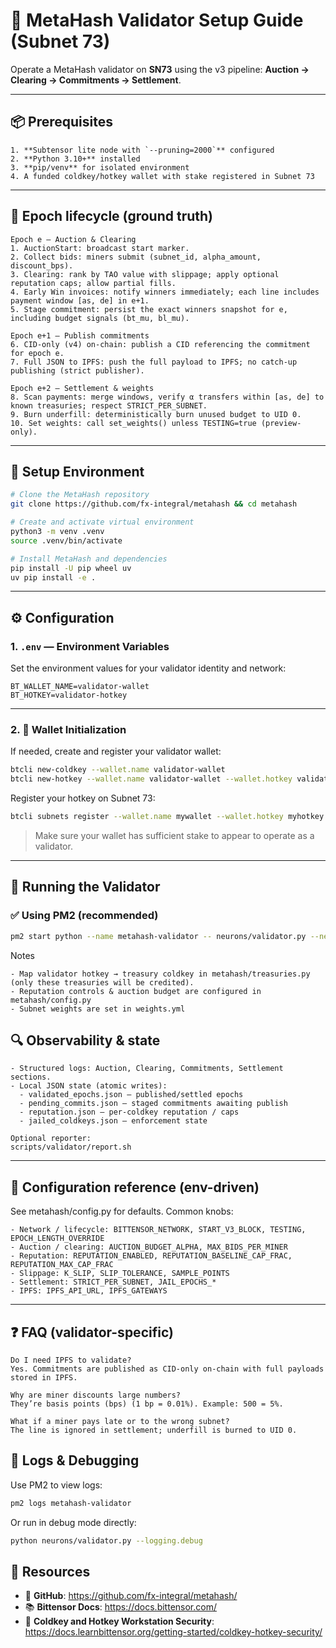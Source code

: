 # 🧪 MetaHash Validator Setup Guide (Subnet 73)

Operate a MetaHash validator on **SN73** using the v3 pipeline: **Auction → Clearing → Commitments → Settlement**.

---

## 📦 Prerequisites
```text
1. **Subtensor lite node with `--pruning=2000`** configured
2. **Python 3.10+** installed
3. **pip/venv** for isolated environment
4. A funded coldkey/hotkey wallet with stake registered in Subnet 73
```
---

## 🔁 Epoch lifecycle (ground truth)
```text
Epoch e — Auction & Clearing
1. AuctionStart: broadcast start marker.
2. Collect bids: miners submit (subnet_id, alpha_amount, discount_bps).
3. Clearing: rank by TAO value with slippage; apply optional reputation caps; allow partial fills.
4. Early Win invoices: notify winners immediately; each line includes payment window [as, de] in e+1.
5. Stage commitment: persist the exact winners snapshot for e, including budget signals (bt_mu, bl_mu).

Epoch e+1 — Publish commitments
6. CID-only (v4) on-chain: publish a CID referencing the commitment for epoch e.
7. Full JSON to IPFS: push the full payload to IPFS; no catch-up publishing (strict publisher).

Epoch e+2 — Settlement & weights
8. Scan payments: merge windows, verify α transfers within [as, de] to known treasuries; respect STRICT_PER_SUBNET.
9. Burn underfill: deterministically burn unused budget to UID 0.
10. Set weights: call set_weights() unless TESTING=true (preview-only).
```
---

## 🧪 Setup Environment

```bash
# Clone the MetaHash repository
git clone https://github.com/fx-integral/metahash && cd metahash

# Create and activate virtual environment
python3 -m venv .venv
source .venv/bin/activate

# Install MetaHash and dependencies
pip install -U pip wheel uv
uv pip install -e .
```

---

## ⚙️ Configuration

### 1. `.env` — Environment Variables

Set the environment values for your validator identity and network:

```dotenv
BT_WALLET_NAME=validator-wallet
BT_HOTKEY=validator-hotkey
```

---

### 2. 🧊 Wallet Initialization

If needed, create and register your validator wallet:

```bash
btcli new-coldkey --wallet.name validator-wallet
btcli new-hotkey --wallet.name validator-wallet --wallet.hotkey validator-hotkey
```

Register your hotkey on Subnet 73:

```bash
btcli subnets register --wallet.name mywallet --wallet.hotkey myhotkey --netuid 73
```

> Make sure your wallet has sufficient stake to appear to operate as a validator.

---

## 🚀 Running the Validator

### ✅ Using PM2 (recommended)

```bash
pm2 start python --name metahash-validator -- neurons/validator.py --netuid 73 --subtensor.network archive --wallet.name validator-wallet --wallet.hotkey validator-hotkey --neuron.axon_off --logging.debug
```
Notes
``` text
- Map validator hotkey → treasury coldkey in metahash/treasuries.py (only these treasuries will be credited).
- Reputation controls & auction budget are configured in metahash/config.py
- Subnet weights are set in weights.yml
```

## 🔍 Observability & state
``` text
- Structured logs: Auction, Clearing, Commitments, Settlement sections.
- Local JSON state (atomic writes):
  - validated_epochs.json — published/settled epochs
  - pending_commits.json — staged commitments awaiting publish
  - reputation.json — per-coldkey reputation / caps
  - jailed_coldkeys.json — enforcement state

Optional reporter:
scripts/validator/report.sh
```
---

## 🧰 Configuration reference (env-driven)

See metahash/config.py for defaults. Common knobs:
``` text
- Network / lifecycle: BITTENSOR_NETWORK, START_V3_BLOCK, TESTING, EPOCH_LENGTH_OVERRIDE
- Auction / clearing: AUCTION_BUDGET_ALPHA, MAX_BIDS_PER_MINER
- Reputation: REPUTATION_ENABLED, REPUTATION_BASELINE_CAP_FRAC, REPUTATION_MAX_CAP_FRAC
- Slippage: K_SLIP, SLIP_TOLERANCE, SAMPLE_POINTS
- Settlement: STRICT_PER_SUBNET, JAIL_EPOCHS_*
- IPFS: IPFS_API_URL, IPFS_GATEWAYS
```
---

## ❓ FAQ (validator-specific)
``` text 
Do I need IPFS to validate?
Yes. Commitments are published as CID-only on-chain with full payloads stored in IPFS.

Why are miner discounts large numbers?
They’re basis points (bps) (1 bp = 0.01%). Example: 500 = 5%.

What if a miner pays late or to the wrong subnet?
The line is ignored in settlement; underfill is burned to UID 0.
```

## 📓 Logs & Debugging

Use PM2 to view logs:

```bash
pm2 logs metahash-validator
```

Or run in debug mode directly:

```bash
python neurons/validator.py --logging.debug
```

## 🔗 Resources

- 📁 **GitHub**: https://github.com/fx-integral/metahash/
- 📚 **Bittensor Docs**: https://docs.bittensor.com/
- 🔐 **Coldkey and Hotkey Workstation Security**: https://docs.learnbittensor.org/getting-started/coldkey-hotkey-security/
